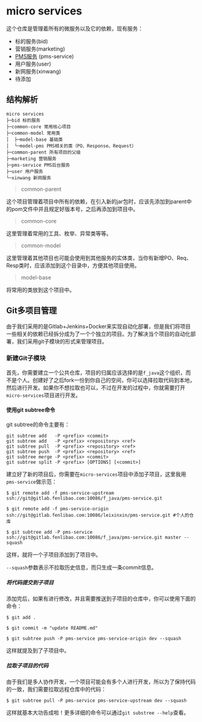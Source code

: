 # micro services

这个仓库是管理着所有的微服务以及它的依赖，现有服务：

- 标的服务(bid)
- 营销服务(marketing)
- [PMS服务](https://gitlab.fenlibao.com/f_java/pms-service) (pms-service)
- 用户服务(user)
- 新网服务(xinwang)
- 待添加

## 结构解析

```text
micro services
├─bid 标的服务
├─common-core 常用核心项目
├─common-model 常用类
│  ├─model-base 基础类
│  └─model-pms PMS相关的类（PO、Response、Request）
├─common-parent 所有项目的父级
├─marketing 营销服务
├─pms-service PMS后台服务
├─user 用户服务
└─xinwang 新网服务
```

> common-parent

这个项目管理着项目中所有的依赖，在引入新的jar包时，应该先添加到parent中的pom文件中并且规定好版本号，之后再添加到项目中。

> common-core

这里管理着常用的工具、枚举、异常类等等。

> common-model

这里管理着其他项目也可能会使用到其他服务的实体类，当你有新增PO、Req、Resp类时，应该添加到这个目录中，方便其他项目使用。

> model-base

将常用的类放到这个项目中。

## Git多项目管理

由于我们采用的是Gitlab+Jenkins+Docker来实现自动化部署，但是我们将项目一些相关的依赖已经拆分成为了一个个独立的项目。为了解决当个项目的自动化部署，我们采用git子模块的形式来管理项目。

### 新建Git子模块

首先，你需要建立一个公共仓库，项目的归属应该选择的是`f_java`这个组织，而不是个人。创建好了之后fork一份到你自己的空间，你可以选择拉取代码到本地，然后进行开发。如果你不想拉取也可以，不过在开发的过程中，你就需要打开`micro-services`项目进行开发。

#### 使用git subtree命令

git subtree的命令主要有：

```git
git subtree add   -P <prefix> <commit>
git subtree add   -P <prefix> <repository> <ref>
git subtree pull  -P <prefix> <repository> <ref>
git subtree push  -P <prefix> <repository> <ref>
git subtree merge -P <prefix> <commit>
git subtree split -P <prefix> [OPTIONS] [<commit>]
```

建立好了新的项目后，你需要在`micro-services`项目中添加子项目，这里我用`pms-service`做示范：

```git
$ git remote add -f pms-service-upstream ssh://git@gitlab.fenlibao.com:10086/f_java/pms-service.git

$ git remote add -f pms-service-origin ssh://git@gitlab.fenlibao.com:10086/leixinxin/pms-service.git #个人的仓库

$ git subtree add -P pms-service ssh://git@gitlab.fenlibao.com:10086/f_java/pms-service.git master --squash
```

这样，就将一个子项目添加到了项目中。

`--squash`参数表示不拉取历史信息，而只生成一条commit信息。

##### 将代码提交到子项目

添加完后，如果有进行修改，并且需要推送到子项目的仓库中，你可以使用下面的命令：

```git
$ git add .

$ git commit -m "update README.md"

$ git subtree push -P pms-service pms-service-origin dev --squash
```

这样就提及到了子项目中。

##### 拉取子项目的代码

由于我们是多人协作开发，一个项目可能会有多个人进行开发，所以为了保持代码的一致，我们需要拉取远程仓库中的代码：

```git
$ git subtree pull -P pms-service pms-service-upstream dev --squash
```

这样就基本大功告成啦！更多详细的命令可以通过`git substree --help`查看。